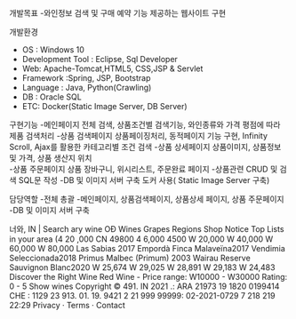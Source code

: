 개발목표
-와인정보 검색 및 구매 예약 기능 제공하는 웹사이트 구현 

개발환경
- OS : Windows 10
- Development Tool : Eclipse, Sql Developer
- Web: Apache-Tomcat,HTML5, CSS,JSP & Servlet
- Framework :Spring, JSP, Bootstrap
- Language : Java, Python(Crawling)
- DB : Oracle SQL
- ETC: Docker(Static Image Server, DB Server)

구현기능
-메인페이지 
전체 검색, 상품조건별 검색기능, 와인종류와 가격 평점에 따라 제품 검색처리 
-상품 검색페이지
상품페이징처리, 동적페이지 기능 구현, Infinity Scroll, Ajax를 활용한 카테고리별 조건 검색
-상품 상세페이지 
    상품이미지, 상품정보 및 가격, 상품 생산지 위치  
-상품 주문페이지 
    상품 장바구니, 위시리스트, 주문완료 페이지 
-상품관련 CRUD 및 검색 SQL문 작성
-DB 및 이미지 서버 구축 
    도커 사용( Static Image Server 구축)

담당역할
-전체 총괄
-메인페이지, 상품검색페이지, 상품상세 페이지, 상품 주문페이지
-DB 및 이미지 서버 구축 

너와, IN | Search ary wine 
OĐ 
Wines Grapes Regions Shop Notice 
Top Lists in your area (4 20 
,000 CN 49800 4 6,000 4500 
W 20,000 
W 40,000 
W 60,000 
W 80,000 
Las Sabias 2017 
Empordà Finca Malaveïna2017 
Vendimia Seleccionada2018 
Primus Malbec (Primum) 2003 
Wairau Reserve Sauvignon Blanc2020 
W 25,674 
W 29,025 
W 28,891 
W 29,183 
W 24,483 
Discover the Right Wine 
Red Wine - 
Price range: W10000 - W30000 
Rating: 0 - 5 
Show wines 
Copyright © 491. IN 2021 
.: ARA 21973 19 1820 0199414 CHE : 1129 23 913. 01. 19. 9421 2 21 999 99999: 02-2021-0729 7 218 219 22:29 
Privacy · Terms · Contact 

